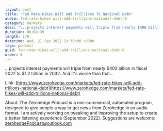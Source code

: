 ```yaml
---
layout: post
title: "Fed Rate-Hikes Will Add Trillions To National Debt"
audio: fed-rate-hikes-will-add-trillions-national-debt-0
category: markets
desc: "...projects interest payments will triple from nearly $400 billion in fiscal 2022 to $1.2 trillion in 2032. And it's worse than that..."
duration: 00:04:39
length: 279
datetime: Wed, 21 Sep 2022 19:30:00 +0000
tags: podcast
guid: fed-rate-hikes-will-add-trillions-national-debt-0
order: 0
---
```

...projects interest payments will triple from nearly $400 billion in fiscal 2022 to $1.2 trillion in 2032. And it's worse than that...

Link: [https://www.zerohedge.com/markets/fed-rate-hikes-will-add-trillions-national-debt](https://www.zerohedge.com/markets/fed-rate-hikes-will-add-trillions-national-debt)

About: The Zerohedge Podcast is a non-commercial, automated program, designed to give people a way to get news from Zerohedge in an audio format.  I am actively working on tweaking and improving the setup to create a better listening experience (September 2022).  Suggestions are welcome: [zerohedgePodcast@outlook.com](mailto:zerohedgePodcast@outlook.com)